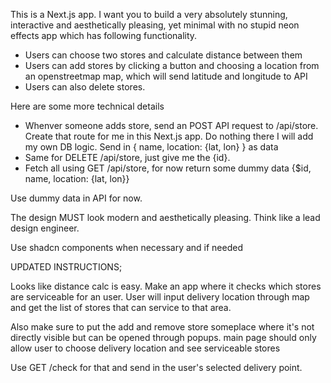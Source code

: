This is a Next.js app. I want you to build a very absolutely stunning, interactive and aesthetically pleasing, yet minimal with no stupid neon effects app which has following functionality.

- Users can choose two stores and calculate distance between them
- Users can add stores by clicking a button and choosing a location from an openstreetmap map, which will send latitude and longitude to API
- Users can also delete stores.

Here are some more technical details

- Whenver someone adds store, send an POST API request to /api/store. Create that route for me in this Next.js app. Do nothing there I will add my own DB logic. Send in { name, location: {lat, lon} } as data
- Same for DELETE /api/store, just give me the {id}.
- Fetch all using GET /api/store, for now return some dummy data {$id, name, location: {lat, lon}}

Use dummy data in API for now.

The design MUST look modern and aesthetically pleasing. Think like a lead design engineer.

Use shadcn components when necessary and if needed

UPDATED INSTRUCTIONS;

Looks like distance calc is easy. Make an app where it checks which stores are serviceable for an user. User will input delivery location through map and get the list of stores that can service to that area.

Also make sure to put the add and remove store someplace where it's not directly visible but can be opened through popups. main page should only allow user to choose delivery location and see serviceable stores

Use GET /check for that and send in the user's selected delivery point.

